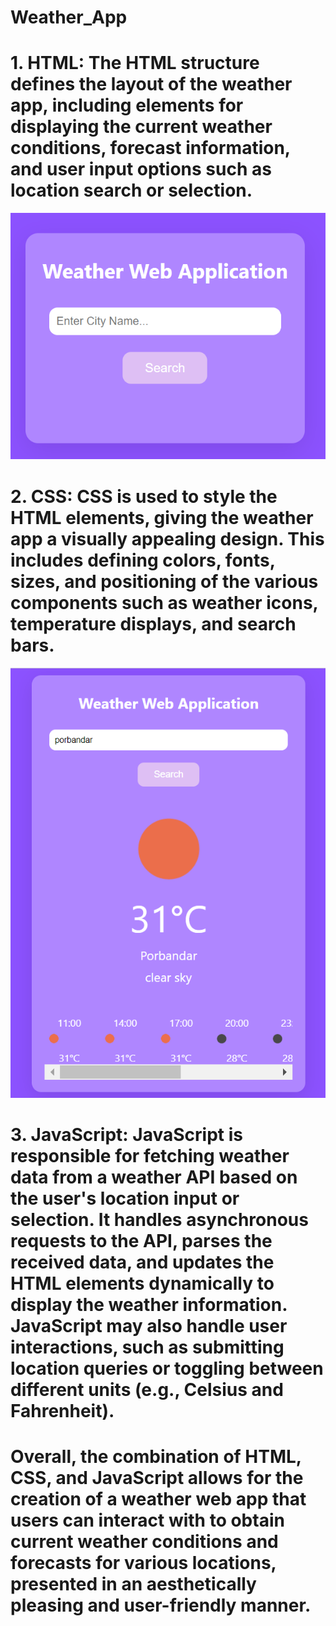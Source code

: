 # Weather_App


# 1. **HTML**: The HTML structure defines the layout of the weather app, including elements for displaying the current weather conditions, forecast information, and user input options such as location search or selection.

![home](<images/Screenshot 2024-05-08 103325.png>)

# 2. **CSS**: CSS is used to style the HTML elements, giving the weather app a visually appealing design. This includes defining colors, fonts, sizes, and positioning of the various components such as weather icons, temperature displays, and search bars.

![search page](<images/Screenshot 2024-05-08 103427.png>)

# 3. **JavaScript**: JavaScript is responsible for fetching weather data from a weather API based on the user's location input or selection. It handles asynchronous requests to the API, parses the received data, and updates the HTML elements dynamically to display the weather information. JavaScript may also handle user interactions, such as submitting location queries or toggling between different units (e.g., Celsius and Fahrenheit).

# Overall, the combination of HTML, CSS, and JavaScript allows for the creation of a weather web app that users can interact with to obtain current weather conditions and forecasts for various locations, presented in an aesthetically pleasing and user-friendly manner.